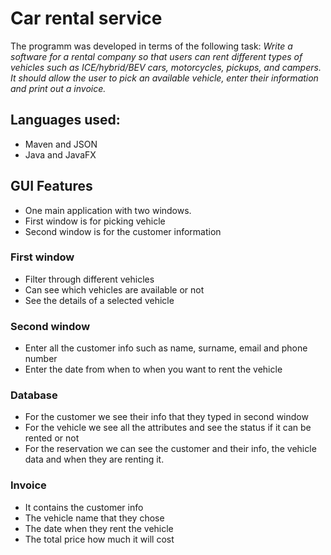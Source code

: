 # Car rental service

The programm was developed in terms of the following task: 
*Write a software for a rental company so that users can rent different types of vehicles such as ICE/hybrid/BEV cars, motorcycles, pickups, and campers. It should allow the user to pick an available vehicle, enter their information and print out a invoice.*


## Languages used:
- Maven and JSON
- Java and JavaFX


## GUI Features
- One main application with two windows.
- First window is for picking vehicle
- Second window is for the customer information

### First window
- Filter through different vehicles
- Can see which vehicles are available or not
- See the details of a selected vehicle

### Second window
- Enter all the customer info such as name, surname, email and phone number
- Enter the date from when to when you want to rent the vehicle

### Database
- For the customer we see their info that they typed in second window
- For the vehicle we see all the attributes and see the status if it can be rented or not
- For the reservation we can see the customer and their info, the vehicle data and when they are renting it.

### Invoice
- It contains the customer info
- The vehicle name that they chose
- The date when they rent the vehicle
- The total price how much it will cost
